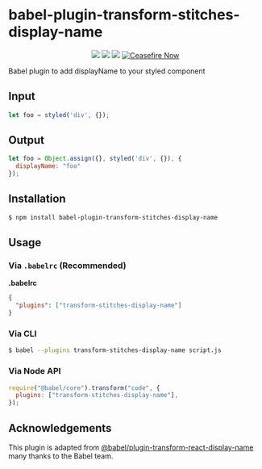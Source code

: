 # babel-plugin-transform-stitches-display-name

<p align="center">
<a href="https://www.npmjs.com/package/babel-plugin-transform-stitches-display-name"><img src="https://img.shields.io/npm/dm/babel-plugin-transform-stitches-display-name" /></a>
<a href="https://www.npmjs.com/package/babel-plugin-transform-stitches-display-name"><img src="https://img.shields.io/npm/v/babel-plugin-transform-stitches-display-name" /></a>
<a href="https://www.npmjs.com/package/babel-plugin-transform-stitches-display-name"><img src="https://img.shields.io/github/license/afzalsayed96/babel-plugin-transform-stitches-display-name" /></a>
<a href="https://techforpalestine.org/learn-more" rel="nofollow"><img src="https://camo.githubusercontent.com/1001b2e8cc187a1b0f6d763935ab994a4a79c0090e13752ad68027b8111b152f/68747470733a2f2f62616467652e74656368666f7270616c657374696e652e6f72672f64656661756c74" alt="Ceasefire Now" data-canonical-src="https://badge.techforpalestine.org/default" style="max-width: 100%;"></a>
</p>
Babel plugin to add displayName to your styled component

## Input

```js
let foo = styled('div', {});
```

## Output

```js
let foo = Object.assign({}, styled('div', {}), {
  displayName: "foo"
});

```

## Installation

```sh
$ npm install babel-plugin-transform-stitches-display-name
```

## Usage

### Via `.babelrc` (Recommended)

**.babelrc**

```json
{
  "plugins": ["transform-stitches-display-name"]
}
```

### Via CLI

```sh
$ babel --plugins transform-stitches-display-name script.js
```

### Via Node API

```javascript
require("@babel/core").transform("code", {
  plugins: ["transform-stitches-display-name"],
});
```

## Acknowledgements

This plugin is adapted from [@babel/plugin-transform-react-display-name](https://github.com/babel/babel/tree/main/packages/babel-plugin-transform-react-display-name) many thanks to the Babel team.
